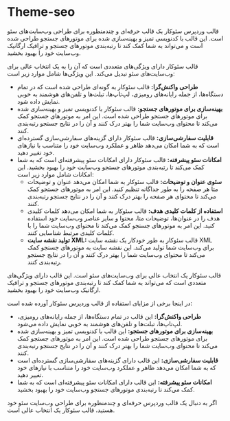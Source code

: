 # Theme-seo
قالب وردپرس سئوکار یک قالب حرفه‌ای و چندمنظوره برای طراحی وب‌سایت‌های سئو است. این قالب با کدنویسی تمیز و بهینه‌سازی شده برای موتورهای جستجو طراحی شده است و می‌تواند به شما کمک کند تا رتبه‌بندی موتورهای جستجو و ترافیک ارگانیک وب‌سایت خود را بهبود بخشید.

قالب سئوکار دارای ویژگی‌های متعددی است که آن را به یک انتخاب عالی برای وب‌سایت‌های سئو تبدیل می‌کند. این ویژگی‌ها شامل موارد زیر است:

* **طراحی واکنش‌گرا:** قالب سئوکار به گونه‌ای طراحی شده است که در تمام دستگاه‌ها، از جمله رایانه‌های رومیزی، لپ‌تاپ‌ها، تبلت‌ها و تلفن‌های هوشمند به خوبی نمایش داده شود.
* **بهینه‌سازی برای موتورهای جستجو:** قالب سئوکار با کدنویسی تمیز و بهینه‌سازی شده برای موتورهای جستجو طراحی شده است. این امر به موتورهای جستجو کمک می‌کند تا محتوای وب‌سایت شما را بهتر درک کنند و آن را در نتایج جستجو رتبه‌بندی کنند.
* **قابلیت سفارشی‌سازی:** قالب سئوکار دارای گزینه‌های سفارشی‌سازی گسترده‌ای است که به شما امکان می‌دهد ظاهر و عملکرد وب‌سایت خود را متناسب با نیازهای خود تغییر دهید.
* **امکانات سئو پیشرفته:** قالب سئوکار دارای امکانات سئو پیشرفته‌ای است که به شما کمک می‌کند تا رتبه‌بندی موتورهای جستجو وب‌سایت خود را بهبود بخشید. این امکانات شامل موارد زیر است:
    * **سئوی عنوان و توضیحات:** قالب سئوکار به شما امکان می‌دهد عنوان و توضیحات متا هر صفحه را به طور جداگانه تنظیم کنید. این امر به موتورهای جستجو کمک می‌کند تا محتوای هر صفحه را بهتر درک کنند و آن را در نتایج جستجو رتبه‌بندی کنند.
    * **استفاده از کلمات کلیدی هدف:** قالب سئوکار به شما امکان می‌دهد کلمات کلیدی هدف را در عنوان‌ها، توضیحات متا، محتوا و سایر عناصر وب‌سایت خود استفاده کنید. این امر به موتورهای جستجو کمک می‌کند تا محتوای وب‌سایت شما را با کلمات کلیدی مرتبط شناسایی کنند.
    * **تولید نقشه سایت XML:** قالب سئوکار به طور خودکار یک نقشه سایت XML برای وب‌سایت شما تولید می‌کند. این نقشه سایت به موتورهای جستجو کمک می‌کند تا محتوای وب‌سایت شما را بهتر درک کنند و آن را در نتایج جستجو رتبه‌بندی کنند.

قالب سئوکار یک انتخاب عالی برای وب‌سایت‌های سئو است. این قالب دارای ویژگی‌های متعددی است که می‌تواند به شما کمک کند تا رتبه‌بندی موتورهای جستجو و ترافیک ارگانیک وب‌سایت خود را بهبود بخشید.

در اینجا برخی از مزایای استفاده از قالب وردپرس سئوکار آورده شده است:

* **طراحی واکنش‌گرا:** این قالب در تمام دستگاه‌ها، از جمله رایانه‌های رومیزی، لپ‌تاپ‌ها، تبلت‌ها و تلفن‌های هوشمند به خوبی نمایش داده می‌شود.
* **بهینه‌سازی برای موتورهای جستجو:** این قالب با کدنویسی تمیز و بهینه‌سازی شده برای موتورهای جستجو طراحی شده است. این امر به موتورهای جستجو کمک می‌کند تا محتوای وب‌سایت شما را بهتر درک کنند و آن را در نتایج جستجو رتبه‌بندی کنند.
* **قابلیت سفارشی‌سازی:** این قالب دارای گزینه‌های سفارشی‌سازی گسترده‌ای است که به شما امکان می‌دهد ظاهر و عملکرد وب‌سایت خود را متناسب با نیازهای خود تغییر دهید.
* **امکانات سئو پیشرفته:** این قالب دارای امکانات سئو پیشرفته‌ای است که به شما کمک می‌کند تا رتبه‌بندی موتورهای جستجو وب‌سایت خود را بهبود بخشید.

اگر به دنبال یک قالب وردپرس حرفه‌ای و چندمنظوره برای طراحی وب‌سایت سئو خود هستید، قالب سئوکار یک انتخاب عالی است.

